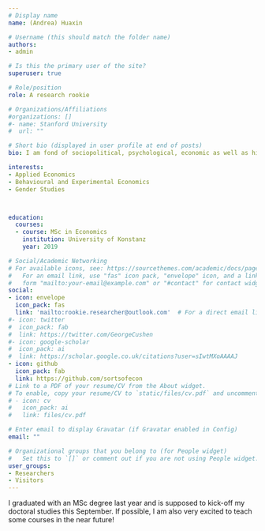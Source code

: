 ```yaml
---
# Display name
name: (Andrea) Huaxin

# Username (this should match the folder name)
authors:
- admin

# Is this the primary user of the site?
superuser: true

# Role/position
role: A research rookie

# Organizations/Affiliations
#organizations: []
#- name: Stanford University
#  url: ""

# Short bio (displayed in user profile at end of posts)
bio: I am fond of sociopolitical, psychological, economic as well as historical issues.

interests:
- Applied Economics
- Behavioural and Experimental Economics
- Gender Studies



education: 
  courses: 
  - course: MSc in Economics
    institution: University of Konstanz
    year: 2019

# Social/Academic Networking
# For available icons, see: https://sourcethemes.com/academic/docs/page-builder/#icons
#   For an email link, use "fas" icon pack, "envelope" icon, and a link in the
#   form "mailto:your-email@example.com" or "#contact" for contact widget.
social:
- icon: envelope
  icon_pack: fas
  link: 'mailto:rookie.researcher@outlook.com'  # For a direct email link, use "rookie.researcher@outlook.com".
#- icon: twitter
#  icon_pack: fab
#  link: https://twitter.com/GeorgeCushen
#- icon: google-scholar
#  icon_pack: ai
#  link: https://scholar.google.co.uk/citations?user=sIwtMXoAAAAJ
- icon: github
  icon_pack: fab
  link: https://github.com/sortsofecon
# Link to a PDF of your resume/CV from the About widget.
# To enable, copy your resume/CV to `static/files/cv.pdf` and uncomment the lines below.
# - icon: cv
#   icon_pack: ai
#   link: files/cv.pdf

# Enter email to display Gravatar (if Gravatar enabled in Config)
email: ""

# Organizational groups that you belong to (for People widget)
#   Set this to `[]` or comment out if you are not using People widget.
user_groups:
- Researchers
- Visitors
---
```


I graduated with an MSc degree last year and is supposed to kick-off my doctoral studies this September. If possible, I am also very excited to teach some courses in the near future!
